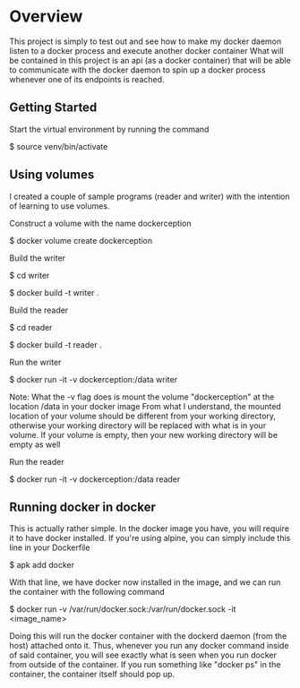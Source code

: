 # Overview
This project is simply to test out and see how to make my docker daemon listen to a docker process and execute another docker container
What will be contained in this project is an api (as a docker container) that will be able to communicate with the docker daemon
to spin up a docker process whenever one of its endpoints is reached.

## Getting Started
Start the virtual environment by running the command

$ source venv/bin/activate

## Using volumes
I created a couple of sample programs (reader and writer) with the intention of learning to use volumes.

Construct a volume with the name dockerception

$ docker volume create dockerception 

Build the writer

$ cd writer

$ docker build -t writer .

Build the reader

$ cd reader

$ docker build -t reader .

Run the writer

$ docker run -it -v dockerception:/data writer

Note: What the -v flag does is mount the volume "dockerception" at the location /data in your docker image
From what I understand, the mounted location of your volume should be different from your working directory,
otherwise your working directory will be replaced with what is in your volume. If your volume is empty, then
your new working directory will be empty as well

Run the reader

$ docker run -it -v dockerception:/data reader

## Running docker in docker
This is actually rather simple. In the docker image you have, you will require it to have docker installed. 
If you're using alpine, you can simply include this line in your Dockerfile

$ apk add docker

With that line, we have docker now installed in the image, and we can run the container with the following command

$ docker run -v /var/run/docker.sock:/var/run/docker.sock -it <image_name>

Doing this will run the docker container with the dockerd daemon (from the host) attached onto it. Thus, whenever
you run any docker command inside of said container, you will see exactly what is seen when you run docker from outside
of the container. If you run something like "docker ps" in the container, the container itself should pop up.


